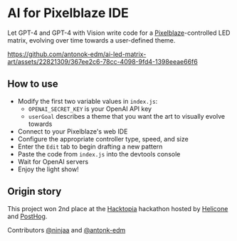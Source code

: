 # AI for Pixelblaze IDE

Let GPT-4 and GPT-4 with Vision write code for a [Pixelblaze](https://electromage.com/pixelblaze)-controlled LED matrix, evolving over time towards a user-defined theme.

https://github.com/antonok-edm/ai-led-matrix-art/assets/22821309/367ee2c6-78cc-4098-9fd4-1398eeae66f6

## How to use

- Modify the first two variable values in `index.js`:
    - `OPENAI_SECRET_KEY` is your OpenAI API key
    - `userGoal` describes a theme that you want the art to visually evolve towards
- Connect to your Pixelblaze's web IDE
- Configure the appropriate controller type, speed, and size
- Enter the `Edit` tab to begin drafting a new pattern
- Paste the code from `index.js` into the devtools console
- Wait for OpenAI servers
- Enjoy the light show!

## Origin story

This project won 2nd place at the [Hacktopia](https://www.hacktopia.xyz/) hackathon hosted by [Helicone](https://www.helicone.ai/) and [PostHog](https://posthog.com/).

Contributors [@ninjaa](https://github.com/ninjaa) and [@antonk-edm](https://github.com/antonk-edm)
